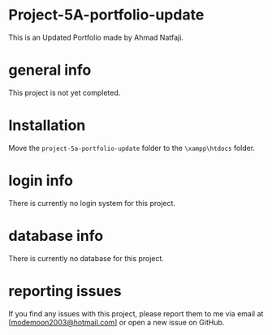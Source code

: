 # Project-5A-portfolio-update

This is an Updated Portfolio made by Ahmad Natfaji.

# general info

This project is not yet completed.

# Installation

Move the `project-5a-portfolio-update` folder to the `\xampp\htdocs` folder.

# login info

There is currently no login system for this project.

# database info

There is currently no database for this project.

# reporting issues

If you find any issues with this project, please report them to me via email at [modemoon2003@hotmail.com] or open a new issue on GitHub.